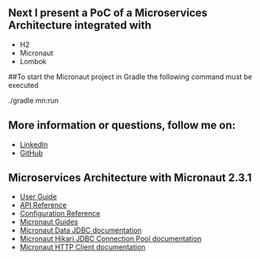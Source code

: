## Next I present a PoC of a Microservices Architecture integrated with
- H2
- Micronaut
- Lombok

##To start the Micronaut project in Gradle the following command must be executed

./gradle mn:run

## More information or questions, follow me on:

- [LinkedIn](https://www.linkedin.com/in/jrojast/)
- [GitHub](https://github.com/jhonatanrojasterrones)

## Microservices Architecture with Micronaut 2.3.1

- [User Guide](https://docs.micronaut.io/2.3.1/guide/index.html)
- [API Reference](https://docs.micronaut.io/2.3.1/api/index.html)
- [Configuration Reference](https://docs.micronaut.io/2.3.1/guide/configurationreference.html)
- [Micronaut Guides](https://guides.micronaut.io/index.html)
- [Micronaut Data JDBC documentation](https://micronaut-projects.github.io/micronaut-data/latest/guide/index.html#jdbc)
- [Micronaut Hikari JDBC Connection Pool documentation](https://micronaut-projects.github.io/micronaut-sql/latest/guide/index.html#jdbc)
- [Micronaut HTTP Client documentation](https://docs.micronaut.io/latest/guide/index.html#httpClient)